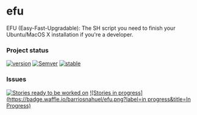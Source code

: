 efu
===

EFU (Easy-Fast-Upgradable): The SH script you need to finish your Ubuntu/MacOS X installation if you're a developer.

### Project status
[![version](https://img.shields.io/badge/version-0-red.svg)](https://github.com/barriosnahuel/efu/releases) 
[![Semver](http://img.shields.io/SemVer/2.0.0.png)](http://semver.org/spec/v2.0.0.html)
[![stable](https://img.shields.io/badge/stability-stable-green.svg)](https://nodejs.org/api/documentation.html#documentation_stability_index)


### Issues

[![Stories ready to be worked on](https://badge.waffle.io/barriosnahuel/efu.png?label=ready&title=Ready)](https://waffle.io/barriosnahuel/efu) [![Stories in progress](https://badge.waffle.io/barriosnahuel/efu.png?label=in progress&title=In Progress)](https://waffle.io/barriosnahuel/efu)

